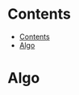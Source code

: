 <!--

@created at 2020-06-13

#
#
#
#
#
#
#
#
#
#

-->

# Contents

- [Contents](#contents)
- [Algo](#algo)

# Algo

<!--

- <div align="left"><img src="xxx" height="" width="640" /></div>

#
#
#
#
#
#
#
#
#
#

<details>
<summary>
</summary>
<br/>
</details>

-->
